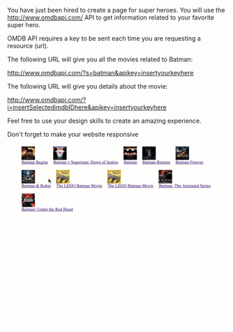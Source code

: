 You have just been hired to create a page for super heroes. You will use the http://www.omdbapi.com/ API to get information related to your favorite super hero.

OMDB API requires a key to be sent each time you are requesting a resource (url).

The following URL will give you all the movies related to Batman:

http://www.omdbapi.com/?s=batman&apikey=insertyourkeyhere

The following URL will give you details about the movie:

http://www.omdbapi.com/?i=insertSelectedimdbIDhere&apikey=insertyourkeyhere

Feel free to use your design skills to create an amazing experience.

Don't forget to make your website responsive

![](./movie.b6aac5c0.gif)